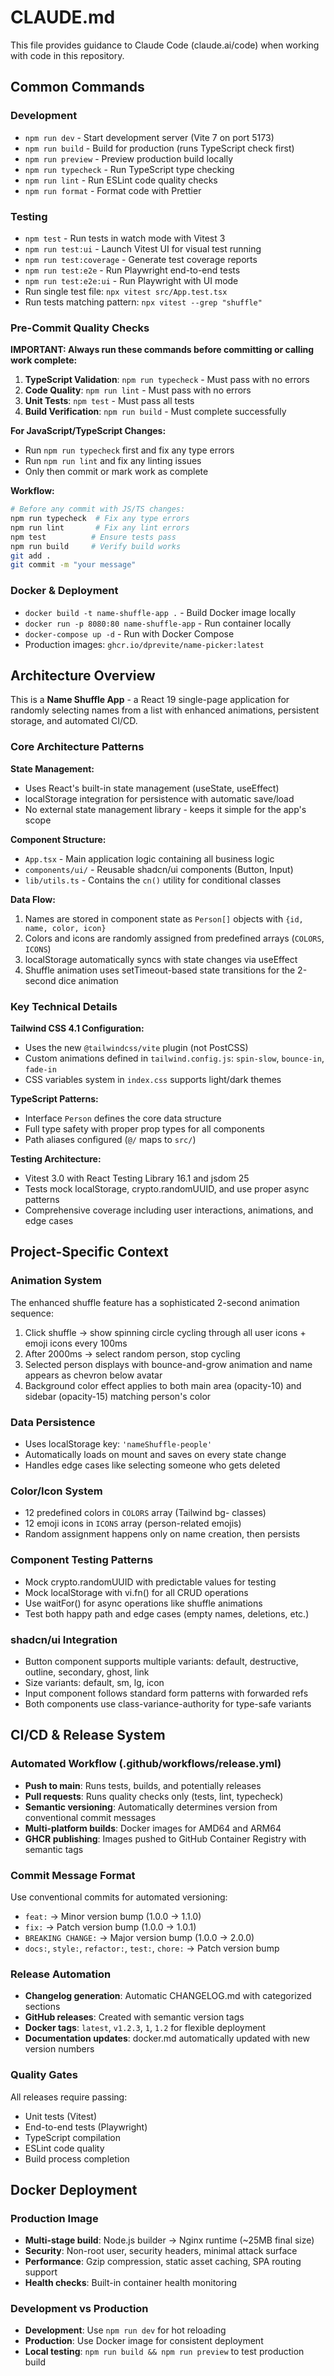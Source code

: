 # CLAUDE.md

This file provides guidance to Claude Code (claude.ai/code) when working with code in this repository.

## Common Commands

### Development
- `npm run dev` - Start development server (Vite 7 on port 5173)
- `npm run build` - Build for production (runs TypeScript check first)
- `npm run preview` - Preview production build locally
- `npm run typecheck` - Run TypeScript type checking
- `npm run lint` - Run ESLint code quality checks
- `npm run format` - Format code with Prettier

### Testing
- `npm test` - Run tests in watch mode with Vitest 3
- `npm run test:ui` - Launch Vitest UI for visual test running
- `npm run test:coverage` - Generate test coverage reports
- `npm run test:e2e` - Run Playwright end-to-end tests
- `npm run test:e2e:ui` - Run Playwright with UI mode
- Run single test file: `npx vitest src/App.test.tsx`
- Run tests matching pattern: `npx vitest --grep "shuffle"`

### Pre-Commit Quality Checks
**IMPORTANT: Always run these commands before committing or calling work complete:**

1. **TypeScript Validation**: `npm run typecheck` - Must pass with no errors
2. **Code Quality**: `npm run lint` - Must pass with no errors
3. **Unit Tests**: `npm test` - Must pass all tests
4. **Build Verification**: `npm run build` - Must complete successfully

**For JavaScript/TypeScript Changes:**
- Run `npm run typecheck` first and fix any type errors
- Run `npm run lint` and fix any linting issues
- Only then commit or mark work as complete

**Workflow:**
```bash
# Before any commit with JS/TS changes:
npm run typecheck  # Fix any type errors
npm run lint       # Fix any lint errors
npm test          # Ensure tests pass
npm run build     # Verify build works
git add .
git commit -m "your message"
```

### Docker & Deployment
- `docker build -t name-shuffle-app .` - Build Docker image locally
- `docker run -p 8080:80 name-shuffle-app` - Run container locally
- `docker-compose up -d` - Run with Docker Compose
- Production images: `ghcr.io/dprevite/name-picker:latest`

## Architecture Overview

This is a **Name Shuffle App** - a React 19 single-page application for randomly selecting names from a list with enhanced animations, persistent storage, and automated CI/CD.

### Core Architecture Patterns

**State Management:**
- Uses React's built-in state management (useState, useEffect)
- localStorage integration for persistence with automatic save/load
- No external state management library - keeps it simple for the app's scope

**Component Structure:**
- `App.tsx` - Main application logic containing all business logic
- `components/ui/` - Reusable shadcn/ui components (Button, Input)
- `lib/utils.ts` - Contains the `cn()` utility for conditional classes

**Data Flow:**
1. Names are stored in component state as `Person[]` objects with `{id, name, color, icon}`
2. Colors and icons are randomly assigned from predefined arrays (`COLORS`, `ICONS`)
3. localStorage automatically syncs with state changes via useEffect
4. Shuffle animation uses setTimeout-based state transitions for the 2-second dice animation

### Key Technical Details

**Tailwind CSS 4.1 Configuration:**
- Uses the new `@tailwindcss/vite` plugin (not PostCSS)
- Custom animations defined in `tailwind.config.js`: `spin-slow`, `bounce-in`, `fade-in`
- CSS variables system in `index.css` supports light/dark themes

**TypeScript Patterns:**
- Interface `Person` defines the core data structure
- Full type safety with proper prop types for all components
- Path aliases configured (`@/` maps to `src/`)

**Testing Architecture:**
- Vitest 3.0 with React Testing Library 16.1 and jsdom 25
- Tests mock localStorage, crypto.randomUUID, and use proper async patterns
- Comprehensive coverage including user interactions, animations, and edge cases

## Project-Specific Context

### Animation System
The enhanced shuffle feature has a sophisticated 2-second animation sequence:
1. Click shuffle → show spinning circle cycling through all user icons + emoji icons every 100ms
2. After 2000ms → select random person, stop cycling
3. Selected person displays with bounce-and-grow animation and name appears as chevron below avatar
4. Background color effect applies to both main area (opacity-10) and sidebar (opacity-15) matching person's color

### Data Persistence
- Uses localStorage key: `'nameShuffle-people'`
- Automatically loads on mount and saves on every state change
- Handles edge cases like selecting someone who gets deleted

### Color/Icon System
- 12 predefined colors in `COLORS` array (Tailwind bg- classes)
- 12 emoji icons in `ICONS` array (person-related emojis)
- Random assignment happens only on name creation, then persists

### Component Testing Patterns
- Mock crypto.randomUUID with predictable values for testing
- Mock localStorage with vi.fn() for all CRUD operations
- Use waitFor() for async operations like shuffle animations
- Test both happy path and edge cases (empty names, deletions, etc.)

### shadcn/ui Integration
- Button component supports multiple variants: default, destructive, outline, secondary, ghost, link
- Size variants: default, sm, lg, icon
- Input component follows standard form patterns with forwarded refs
- Both components use class-variance-authority for type-safe variants

## CI/CD & Release System

### Automated Workflow (.github/workflows/release.yml)
- **Push to main**: Runs tests, builds, and potentially releases
- **Pull requests**: Runs quality checks only (tests, lint, typecheck)
- **Semantic versioning**: Automatically determines version from conventional commit messages
- **Multi-platform builds**: Docker images for AMD64 and ARM64
- **GHCR publishing**: Images pushed to GitHub Container Registry with semantic tags

### Commit Message Format
Use conventional commits for automated versioning:
- `feat:` → Minor version bump (1.0.0 → 1.1.0)
- `fix:` → Patch version bump (1.0.0 → 1.0.1)
- `BREAKING CHANGE:` → Major version bump (1.0.0 → 2.0.0)
- `docs:`, `style:`, `refactor:`, `test:`, `chore:` → Patch version bump

### Release Automation
- **Changelog generation**: Automatic CHANGELOG.md with categorized sections
- **GitHub releases**: Created with semantic version tags
- **Docker tags**: `latest`, `v1.2.3`, `1`, `1.2` for flexible deployment
- **Documentation updates**: docker.md automatically updated with new version numbers

### Quality Gates
All releases require passing:
- Unit tests (Vitest)
- End-to-end tests (Playwright)
- TypeScript compilation
- ESLint code quality
- Build process completion

## Docker Deployment

### Production Image
- **Multi-stage build**: Node.js builder → Nginx runtime (~25MB final size)
- **Security**: Non-root user, security headers, minimal attack surface
- **Performance**: Gzip compression, static asset caching, SPA routing support
- **Health checks**: Built-in container health monitoring

### Development vs Production
- **Development**: Use `npm run dev` for hot reloading
- **Production**: Use Docker image for consistent deployment
- **Local testing**: `npm run build && npm run preview` to test production build